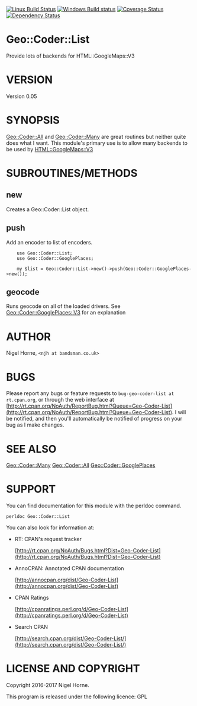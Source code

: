 [![Linux Build Status](https://travis-ci.org/nigelhorne/Geo-Coder-List.svg?branch=master)](https://travis-ci.org/nigelhorne/Geo-Coder-List)
[![Windows Build status](https://ci.appveyor.com/api/projects/status/naayd09612e10llw/branch/master?svg=true)](https://ci.appveyor.com/project/nigelhorne/geo-coder-list/branch/master)
[![Coverage Status](https://coveralls.io/repos/github/nigelhorne/Geo-Coder-List/badge.svg?branch=master)](https://coveralls.io/github/nigelhorne/Geo-Coder-List?branch=master)
[![Dependency Status](https://dependencyci.com/github/nigelhorne/Geo-Coder-List/badge)](https://dependencyci.com/github/nigelhorne/Geo-Coder-List)

# Geo::Coder::List

Provide lots of backends for HTML::GoogleMaps::V3

# VERSION

Version 0.05

# SYNOPSIS

[Geo::Coder::All](https://metacpan.org/pod/Geo::Coder::All) and [Geo::Coder::Many](https://metacpan.org/pod/Geo::Coder::Many) are great routines but neither quite does what I want.
This module's primary use is to allow many backends to be used by [HTML::GoogleMaps::V3](https://metacpan.org/pod/HTML::GoogleMaps::V3)

# SUBROUTINES/METHODS

## new

Creates a Geo::Coder::List object.

## push

Add an encoder to list of encoders.

        use Geo::Coder::List;
        use Geo::Coder::GooglePlaces;

        my $list = Geo::Coder::List->new()->push(Geo::Coder::GooglePlaces->new());

## geocode

Runs geocode on all of the loaded drivers.
See [Geo::Coder::GooglePlaces::V3](https://metacpan.org/pod/Geo::Coder::GooglePlaces::V3) for an explanation

# AUTHOR

Nigel Horne, `<njh at bandsman.co.uk>`

# BUGS

Please report any bugs or feature requests to `bug-geo-coder-list at rt.cpan.org`,
or through the web interface at
[http://rt.cpan.org/NoAuth/ReportBug.html?Queue=Geo-Coder-List](http://rt.cpan.org/NoAuth/ReportBug.html?Queue=Geo-Coder-List).
I will be notified, and then you'll
automatically be notified of progress on your bug as I make changes.

# SEE ALSO

[Geo::Coder::Many](https://metacpan.org/pod/Geo::Coder::Many)
[Geo::Coder::All](https://metacpan.org/pod/Geo::Coder::All)
[Geo::Coder::GooglePlaces](https://metacpan.org/pod/Geo::Coder::GooglePlaces)

# SUPPORT

You can find documentation for this module with the perldoc command.

    perldoc Geo::Coder::List

You can also look for information at:

- RT: CPAN's request tracker

    [http://rt.cpan.org/NoAuth/Bugs.html?Dist=Geo-Coder-List](http://rt.cpan.org/NoAuth/Bugs.html?Dist=Geo-Coder-List)

- AnnoCPAN: Annotated CPAN documentation

    [http://annocpan.org/dist/Geo-Coder-List](http://annocpan.org/dist/Geo-Coder-List)

- CPAN Ratings

    [http://cpanratings.perl.org/d/Geo-Coder-List](http://cpanratings.perl.org/d/Geo-Coder-List)

- Search CPAN

    [http://search.cpan.org/dist/Geo-Coder-List/](http://search.cpan.org/dist/Geo-Coder-List/)

# LICENSE AND COPYRIGHT

Copyright 2016-2017 Nigel Horne.

This program is released under the following licence: GPL
